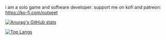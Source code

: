 i am a solo game and software developer:
support me on kofi and patreon: 
https://ko-fi.com/outseet

[![Anurag's GitHub stats](https://github-readme-stats.vercel.app/api?username=Outseet&show_icons=true&theme=tokyonight)](https://github.com/anuraghazra/github-readme-stats)

[![Top Langs](https://github-readme-stats.vercel.app/api/top-langs/?username=Outseet&show_icons=true&theme=tokyonight)](https://github.com/anuraghazra/github-readme-stats)


